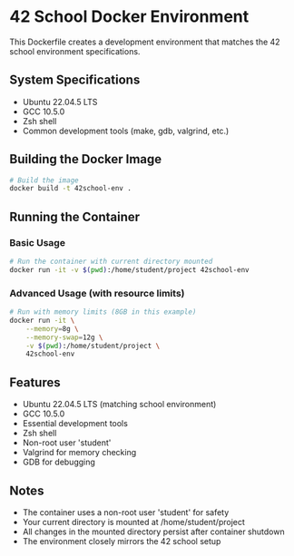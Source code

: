 # 42 School Docker Environment

This Dockerfile creates a development environment that matches the 42 school environment specifications.

## System Specifications
- Ubuntu 22.04.5 LTS
- GCC 10.5.0
- Zsh shell
- Common development tools (make, gdb, valgrind, etc.)

## Building the Docker Image

```bash
# Build the image
docker build -t 42school-env .
```

## Running the Container

### Basic Usage
```bash
# Run the container with current directory mounted
docker run -it -v $(pwd):/home/student/project 42school-env
```

### Advanced Usage (with resource limits)
```bash
# Run with memory limits (8GB in this example)
docker run -it \
    --memory=8g \
    --memory-swap=12g \
    -v $(pwd):/home/student/project \
    42school-env
```

## Features
- Ubuntu 22.04.5 LTS (matching school environment)
- GCC 10.5.0
- Essential development tools
- Zsh shell
- Non-root user 'student'
- Valgrind for memory checking
- GDB for debugging

## Notes
- The container uses a non-root user 'student' for safety
- Your current directory is mounted at /home/student/project
- All changes in the mounted directory persist after container shutdown
- The environment closely mirrors the 42 school setup 